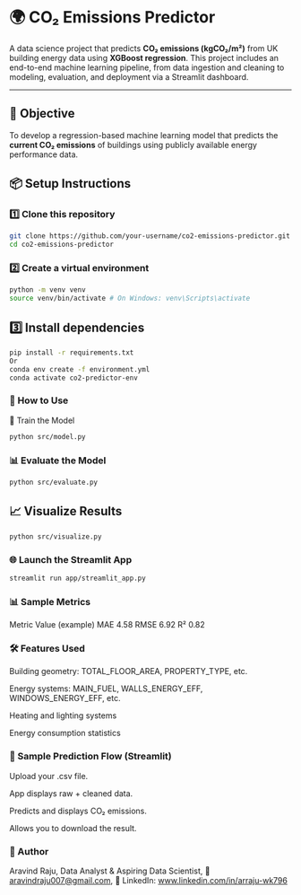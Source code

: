 
# 🌍 CO₂ Emissions Predictor

A data science project that predicts **CO₂ emissions (kgCO₂/m²)** from UK building energy data using **XGBoost regression**. This project includes an end-to-end machine learning pipeline, from data ingestion and cleaning to modeling, evaluation, and deployment via a Streamlit dashboard.

---

## 🧠 Objective

To develop a regression-based machine learning model that predicts the **current CO₂ emissions** of buildings using publicly available energy performance data.



## 📦 Setup Instructions

### 1️⃣ Clone this repository
```bash
git clone https://github.com/your-username/co2-emissions-predictor.git
cd co2-emissions-predictor
```
### 2️⃣ Create a virtual environment

```bash
python -m venv venv
source venv/bin/activate # On Windows: venv\Scripts\activate
```
## 3️⃣ Install dependencies
```bash
pip install -r requirements.txt
Or 
conda env create -f environment.yml
conda activate co2-predictor-env
```
### 🚀 How to Use
🔧 Train the Model

```bash
python src/model.py
```
### 📊 Evaluate the Model

```bash
python src/evaluate.py
```
## 📈 Visualize Results

```bash
python src/visualize.py
```
### 🌐 Launch the Streamlit App

```bash
streamlit run app/streamlit_app.py
```
### 📊 Sample Metrics
Metric Value (example)
MAE 4.58
RMSE 6.92
R² 0.82


### 🛠 Features Used
Building geometry: TOTAL_FLOOR_AREA, PROPERTY_TYPE, etc.

Energy systems: MAIN_FUEL, WALLS_ENERGY_EFF, WINDOWS_ENERGY_EFF, etc.

Heating and lighting systems

Energy consumption statistics


### 🧪 Sample Prediction Flow (Streamlit)
Upload your .csv file. 

App displays raw + cleaned data.

Predicts and displays CO₂ emissions.

Allows you to download the result.


### 👤 Author
Aravind Raju,
Data Analyst & Aspiring Data Scientist,
📧 aravindraju007@gmail.com,
🔗 LinkedIn: www.linkedin.com/in/arraju-wk796
